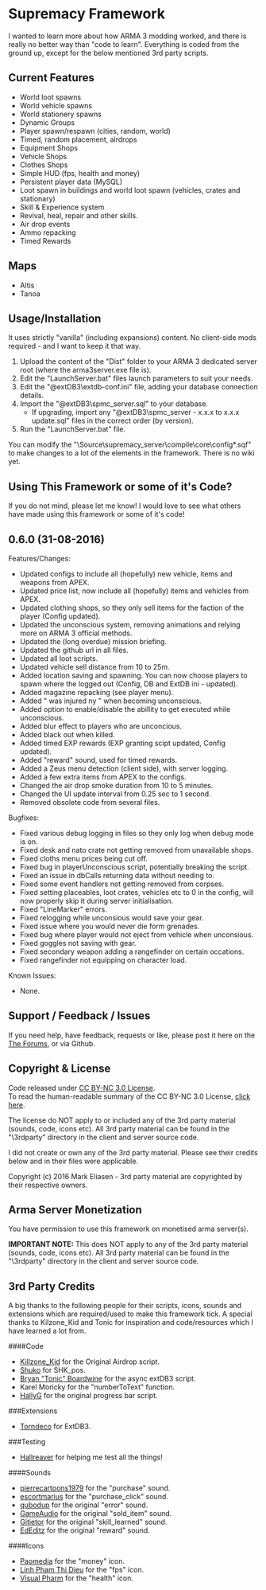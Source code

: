 Supremacy Framework
========
I wanted to learn more about how ARMA 3 modding worked, and there is really no better way than "code to learn". Everything is coded from the ground up, except for the below mentioned 3rd party scripts.

## Current Features
 * World loot spawns
 * World vehicle spawns
 * World stationery spawns
 * Dynamic Groups
 * Player spawn/respawn (cities, random, world)
 * Timed, random placement, airdrops
 * Equipment Shops
 * Vehicle Shops
 * Clothes Shops
 * Simple HUD (fps, health and money)
 * Persistent player data (MySQL)
 * Loot spawn in buildings and world loot spawn (vehicles, crates and stationary)
 * Skill & Experience system
 * Revival, heal, repair and other skills.
 * Air drop events
 * Ammo repacking
 * Timed Rewards
 
## Maps
 * Altis
 * Tanoa

## Usage/Installation
It uses strictly "vanilla" (including expansions) content. No client-side mods required - and I want to keep it that way.

1. Upload the content of the "Dist" folder to your ARMA 3 dedicated server root (where the arma3server.exe file is).
2. Edit the "LaunchServer.bat" files launch parameters to suit your needs.
3. Edit the "@extDB3\extdb-conf.ini" file, adding your database connection details.
4. Import the "@extDB3\spmc_server.sql" to your database.
    * If upgrading, import any "@extDB3\spmc_server - x.x.x to x.x.x update.sql" files in the correct order (by version).
5. Run the "LaunchServer.bat" file.

You can modify the "\Source\supremacy_server\compile\core\config*.sqf" to make changes to a lot of the elements in the framework.
There is no wiki yet.

## Using This Framework or some of it's Code?
If you do not mind, please let me know! I would love to see what others have made using this framework or some of it's code!

## 0.6.0 (31-08-2016)

Features/Changes:

 * Updated configs to include all (hopefully) new vehicle, items and weapons from APEX.
 * Updated price list, now include all (hopefully) items and vehicles from APEX.
 * Updated clothing shops, so they only sell items for the faction of the player (Config updated).
 * Updated the unconscious system, removing animations and relying more on ARMA 3 official methods.
 * Updated the (long overdue) mission briefing.
 * Updated the github url in all files.
 * Updated all loot scripts.
 * Updated vehicle sell distance from 10 to 25m.
 * Added location saving and spawning. You can now choose players to spawn where the logged out (Config, DB and ExtDB ini - updated).
 * Added magazine repacking (see player menu).
 * Added "<player> was injured ny <player>" when becoming unconscious.
 * Added option to enable/disable the abillity to get executed while unconscious.
 * Added blur effect to players who are unconcious.
 * Added black out when killed.
 * Added timed EXP rewards (EXP granting scipt updated, Config updated).
 * Added "reward" sound, used for timed rewards.
 * Added a Zeus menu detection (client side), with server logging.
 * Added a few extra items from APEX to the configs.
 * Changed the air drop smoke duration from 10 to 5 minutes.
 * Changed the UI update interval from 0.25 sec to 1 second.
 * Removed obsolete code from several files.

Bugfixes:

 * Fixed various debug logging in files so they only log when debug mode is on.
 * Fixed desk and nato crate not getting removed from unavailable shops.
 * Fixed cloths menu prices being cut off.
 * Fixed bug in playerUnconscious script, potentially breaking the script.
 * Fixed an issue in dbCalls returning data without needing to.
 * Fixed some event handlers not getting removed from corpses.
 * Fixed setting placeables, loot crates, vehicles etc to 0 in the config, will now properly skip it during server initialisation.
 * Fixed "LineMarker" errors.
 * Fixed relogging while unconsious would save your gear.
 * Fixed issue where you would never die form grenades.
 * Fixed bug where player would not eject from vehicle when unconsious.
 * Fixed goggles not saving with gear.
 * Fixed secondary weapon adding a rangefinder on certain occations.
 * Fixed rangefinder not equipping on character load.

Known Issues:

 * None.

## Support / Feedback / Issues
If you need help, have feedback, requests or like, please post it here on the [The Forums](https://forums.bistudio.com/topic/184027-spmc-supremacy-framework-multiplayer-sandbox-framework/), or via Github.   

## Copyright & License
Code released under [CC BY-NC 3.0 License](https://creativecommons.org/licenses/by-nc/3.0/legalcode).  
To read the human-readable summary of the CC BY-NC 3.0 License, [click here](https://creativecommons.org/licenses/by-nc/3.0/).  

The license do NOT apply to or included any of the 3rd party material (sounds, code, icons etc). All 3rd party material can be found in the "\3rdparty" directory in the client and server source code.

I did not create or own any of the 3rd party material. Please see their credits below and in their files were applicable.

Copyright (c) 2016 Mark Eliasen - 3rd party material are copyrighted by their respective owners.

## Arma Server Monetization
You have permission to use this framework on monetised arma server(s).

**IMPORTANT NOTE:** This does NOT apply to any of the 3rd party material (sounds, code, icons etc). All 3rd party material can be found in the "\3rdparty" directory in the client and server source code.

## 3rd Party Credits
A big thanks to the following people for their scripts, icons, sounds and extensions which are required/used to make this framework tick.
A special thanks to Kilzone_Kid and Tonic for inspiration and code/resources which I have learned a lot from.

####Code
 * [Killzone_Kid](http://killzonekid.com/arma-scripting-tutorials-epic-armour-drop/) for the Original Airdrop script.  
 * [Shuko](http://forums.bistudio.com/showthread.php?t=89376) for SHK_pos.
 * [Bryan "Tonic" Boardwine](http://www.tonic.pw/) for the async extDB3 script.
 * Karel Moricky for the "numberToText" function.
 * [HallyG](https://forums.bistudio.com/topic/184551-simple-animation-with-progressbar-and-handling/?p=2909602) for the original progress bar script.

###Extensions
 * [Torndeco](https://bitbucket.org/torndeco/extdb3) for ExtDB3.

###Testing
 * [Hallreaver](https://forums.bistudio.com/user/1131216-hallreaver/) for helping me test all the things!
 
####Sounds
 * [pierrecartoons1979](https://www.freesound.org/people/pierrecartoons1979/sounds/90121/) for the "purchase" sound.
 * [escortmarius](https://www.freesound.org/people/escortmarius/sounds/138096/) for the "purchase_click" sound.
 * [qubodup](https://www.freesound.org/people/qubodup/sounds/140773/) for the original "error" sound.
 * [GameAudio](https://www.freesound.org/people/GameAudio/sounds/220176/) for the original "sold_item" sound.
 * [Gitietor](https://www.freesound.org/people/Gitietor/sounds/275335/) for the original "skill_learned" sound.
 * [EdEditz](https://www.freesound.org/people/EdEditz/sounds/188340/) for the original "reward" sound.
 
####Icons
 * [Paomedia](https://www.iconfinder.com/icons/299107/money_icon) for the "money" icon.
 * [Linh Pham Thi Dieu](https://www.iconfinder.com/icons/283941/camera_device_recorder_video_icon) for the "fps" icon.
 * [Visual Pharm](https://icons8.com/) for the "health" icon.
